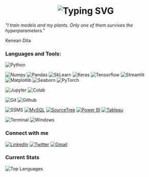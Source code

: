 <link href="https://fonts.googleapis.com/css2?family=Montserrat:wght@700&display=swap" rel="stylesheet">

<h1 align="center">
    <img 
        src="https://readme-typing-svg.herokuapp.com/?font=Montserrat&weight=700&size=40&center=true&vCenter=true&width=700&height=100&duration=4000&lines=Name's+Kenean+Dita!+👋;+💥+Like+James+Bond!+✨;+💥+But+with+fewer+explosions!+💥;&color=324a77" 
        alt="Typing SVG" 
    />
</h1>


*"I train models and my plants. Only one of them survives the hyperparameters."*

Kenean Dita

### Languages and Tools:

![Python](https://img.shields.io/badge/python%20-%2314354C.svg?&style=for-the-badge&logo=python&logoColor=white)

![Numpy](https://img.shields.io/badge/numpy%20-%23013243.svg?&style=for-the-badge&logo=numpy&logoColor=white)
![Pandas](https://img.shields.io/badge/pandas%20-%23150458.svg?&style=for-the-badge&logo=pandas&logoColor=white)
![SkLearn](https://img.shields.io/badge/SkLearn%20-%23E34F26.svg?&style=for-the-badge&logo=scikit%20learn&logoColor=white)
![Keras](https://img.shields.io/badge/Keras%20-%23D00000.svg?&style=for-the-badge&logo=Keras&logoColor=white)
![Tensorflow](https://img.shields.io/badge/TensorFlow%20-%23430098.svg?&style=for-the-badge&logo=TensorFlow&logoColor=white)
![Streamlit](https://img.shields.io/badge/Streamlit%20-%23FF4B4B.svg?&style=for-the-badge&logo=streamlit&logoColor=white)
![Matplotlib](https://img.shields.io/badge/Matplotlib%20-%232C5D86.svg?&style=for-the-badge&logo=matplotlib&logoColor=white)
![Seaborn](https://img.shields.io/badge/Seaborn%20-%230F4150.svg?&style=for-the-badge&logo=seaborn&logoColor=white)
![PyTorch](https://img.shields.io/badge/PyTorch%20-%23EE4C2C.svg?&style=for-the-badge&logo=pytorch&logoColor=white)

![Jupyter](https://img.shields.io/badge/Jupyter%20-%23F37626.svg?&style=for-the-badge&logo=Jupyter&logoColor=white)
![Colab](https://img.shields.io/badge/Colab%20-%2320232a.svg?&style=for-the-badge&logo=google&logoColor=white)

<!--
![HTML](https://img.shields.io/badge/html%20-%23E34F26.svg?&style=for-the-badge&logo=html5&logoColor=white)
![CSS](https://img.shields.io/badge/css%20-%231572B6.svg?&style=for-the-badge&logo=css3&logoColor=white)
![Markdown](https://img.shields.io/badge/Markdown%20-%23000000.svg?&style=for-the-badge&logo=markdown&logoColor=white)
![Flask](https://img.shields.io/badge/flask%20-%2307405e.svg?&style=for-the-badge&logo=flask&logoColor=white)
![Javascript](https://img.shields.io/badge/javascript%20-%23323330.svg?&style=for-the-badge&logo=javascript&logoColor=%23F7DF1E)
-->

![Git](https://img.shields.io/badge/git%20-%23F05033.svg?&style=for-the-badge&logo=git&logoColor=white)
![Github](https://img.shields.io/badge/github%20-%23121011.svg?&style=for-the-badge&logo=github&logoColor=white)

![SSMS](https://img.shields.io/badge/SSMS%20-%23CC2927.svg?&style=for-the-badge&logo=microsoftsqlserver&logoColor=white)
[![MySQL](https://img.shields.io/badge/MySQL-%234479A1.svg?&style=for-the-badge&logo=mysql&logoColor=white)](https://www.mysql.com/)
[![SourceTree](https://img.shields.io/badge/SourceTree-%230072C6.svg?&style=for-the-badge&logo=sourcetree&logoColor=white)](https://www.sourcetreeapp.com/)
[![Power BI](https://img.shields.io/badge/Power%20BI-F2C811?style=for-the-badge&logo=power-bi&logoColor=black)](https://powerbi.microsoft.com/)
[![Tableau](https://img.shields.io/badge/Tableau-%23E97627.svg?&style=for-the-badge&logo=tableau&logoColor=white)](https://www.tableau.com/)

![Terminal](https://img.shields.io/badge/terminal-linux?logo=gnubash&logoColor=white&style=for-the-badge)
![Windows](https://img.shields.io/badge/Windows%20-%230078D6.svg?&style=for-the-badge&logo=windows&logoColor=white)

### Connect with me

[![LinkedIn](https://img.shields.io/badge/LinkedIn%20-%230077B5.svg?&style=for-the-badge&logo=linkedin&logoColor=white)](https://www.linkedin.com/in/kenean-dita-55a52725b/)
[![Twitter](https://img.shields.io/badge/Twitter-%231DA1F2.svg?&style=for-the-badge&logo=twitter&logoColor=white)](https://twitter.com/KeneanDita)
[![Gmail](https://img.shields.io/badge/Gmail-%23D14836.svg?&style=for-the-badge&logo=gmail&logoColor=white)](mailto:Keneansufa@gmail.com)

### Current Stats

<p>
  <img src="https://github-readme-stats.vercel.app/api/top-langs/?username=KeneanDita&layout=compact&theme=vision-friendly-dark" alt="Top Languages" />
</p>
